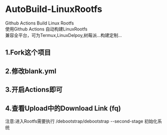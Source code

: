 # AutoBuild-LinuxRootfs
Github  Actions Build Linux Rootfs  
使用Github Actions 自动构建LinuxRootfs  
兼容全平台，可为Termux,LinuxDelpoy,树莓派...构建定制...  

## 1.Fork这个项目
## 2.修改blank.yml
## 3.开启Actions即可
## 4.查看Upload中的Download Link (fq)

注意:进入Rootfs需要执行 /debootstrap/debootstrap --second-stage 初始化系统
